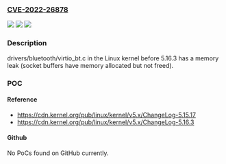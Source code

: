 ### [CVE-2022-26878](https://cve.mitre.org/cgi-bin/cvename.cgi?name=CVE-2022-26878)
![](https://img.shields.io/static/v1?label=Product&message=n%2Fa&color=blue)
![](https://img.shields.io/static/v1?label=Version&message=n%2Fa&color=blue)
![](https://img.shields.io/static/v1?label=Vulnerability&message=n%2Fa&color=brighgreen)

### Description

drivers/bluetooth/virtio_bt.c in the Linux kernel before 5.16.3 has a memory leak (socket buffers have memory allocated but not freed).

### POC

#### Reference
- https://cdn.kernel.org/pub/linux/kernel/v5.x/ChangeLog-5.15.17
- https://cdn.kernel.org/pub/linux/kernel/v5.x/ChangeLog-5.16.3

#### Github
No PoCs found on GitHub currently.

